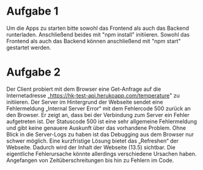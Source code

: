 # Aufgabe 1
Um die Apps zu starten bitte sowohl das Frontend als auch das Backend runterladen. Anschließend beides mit "npm install" initiieren. Sowohl das Frontend als auch das Backend können anschließend mit "npm start" gestartet werden.

# Aufgabe 2

Der Client probiert mit dem Browser eine Get-Anfrage auf die Internetadresse „https://hk-test-api.herukoapp.com/temperature" zu initiieren. Der Server im Hintergrund der Webseite sendet eine Fehlermeldung „Internal Server Error“ mit dem Fehlercode 500 zurück an den Browser. Er zeigt an, dass bei der Verbindung zum Server ein Fehler aufgetreten ist. Der Statuscode 500 ist eine sehr allgemeine Fehlermeldung und gibt keine genauere Auskunft über das vorhandene Problem. Ohne Blick in die Server-Logs zu haben ist das Debugging aus dem Browser nur schwer möglich. Eine kurzfristige Lösung bietet das „Refreshen“ der Webseite. Dadurch wird der Inhalt der Webseite (13.5) sichtbar. Die eigentliche Fehlerursache könnte allerdings verschiedene Ursachen haben. Angefangen von Zeitüberschreitungen bis hin zu Fehlern im Code.
